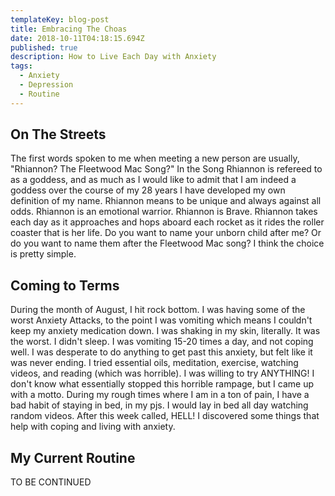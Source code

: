 ```yaml
---
templateKey: blog-post
title: Embracing The Choas
date: 2018-10-11T04:18:15.694Z
published: true
description: How to Live Each Day with Anxiety
tags:
  - Anxiety
  - Depression
  - Routine
---
```

## On The Streets

The first words spoken to me when meeting a new person are usually, "Rhiannon? The Fleetwood Mac Song?"  In the Song Rhiannon is refereed to as a goddess, and as much as I would like to admit that I am indeed a goddess over the course of my 28 years I have developed my own definition of my name.  Rhiannon means to be unique and always against all odds. Rhiannon is an emotional warrior.  Rhiannon is Brave.  Rhiannon takes each day as it approaches and hops aboard each rocket as it rides the roller coaster that is her life.  Do you want to name your unborn child after me? Or do you want to name them after the Fleetwood Mac song?  I think the choice is pretty simple.

## Coming to Terms

During the month of August, I hit rock bottom.  I was having some of the worst Anxiety Attacks, to the point I was vomiting which means I couldn't keep my anxiety medication down.  I was shaking in my skin, literally.  It was the worst. I didn't sleep.  I was vomiting 15-20 times a day, and not coping well.  I was desperate to do anything to get past this anxiety, but felt like it was never ending.  I tried essential oils, meditation, exercise, watching videos, and reading (which was horrible).  I was willing to try ANYTHING!  I don't know what essentially stopped this horrible rampage, but I came up with a motto.  During my rough times where I am in a ton of pain, I have a bad habit of staying in bed, in my pjs.  I would lay in bed all day watching random videos. After this week called, HELL!  I discovered some things that help with coping and living with anxiety.

## My Current Routine

TO BE CONTINUED
